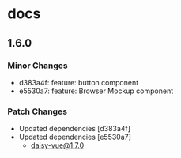 # docs

## 1.6.0

### Minor Changes

- d383a4f: feature: button component
- e5530a7: feature: Browser Mockup component

### Patch Changes

- Updated dependencies [d383a4f]
- Updated dependencies [e5530a7]
  - daisy-vue@1.7.0
